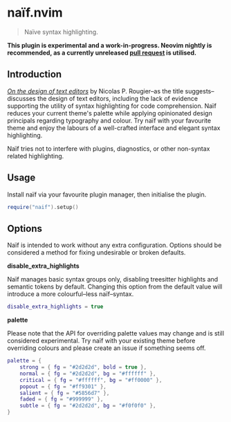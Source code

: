 # naïf.nvim

> Naïve syntax highlighting.

**This plugin is experimental and a work-in-progress. Neovim nightly is recommended, as a currently unreleased [pull request](https://github.com/neovim/neovim/pull/22693) is utilised.**

## Introduction

_[On the design of text editors](https://arxiv.org/pdf/2008.06030.pdf)_ by Nicolas P. Rougier–as the title suggests–discusses the design of text editors, including the lack of evidence supporting the utility of syntax highlighting for code comprehension. Naïf reduces your current theme's palette while applying opinionated design principals regarding typography and colour. Try naïf with your favourite theme and enjoy the labours of a well-crafted interface and elegant syntax highlighting.

Naïf tries not to interfere with plugins, diagnostics, or other non-syntax related highlighting.

## Usage

Install naïf via your favourite plugin manager, then initialise the plugin.

```lua
require("naif").setup()
```

## Options

Naïf is intended to work without any extra configuration. Options should be considered a method for fixing undesirable or broken defaults.

**disable_extra_highlights**

Naïf manages basic syntax groups only, disabling treesitter highlights and semantic tokens by default. Changing this option from the default value will introduce a more colourful–less naïf–syntax.

```lua
disable_extra_highlights = true
```

**palette**

Please note that the API for overriding palette values may change and is still considered experimental. Try naïf with your existing theme before overriding colours and please create an issue if something seems off.

```lua
palette = {
    strong = { fg = "#2d2d2d", bold = true },
    normal = { fg = "#2d2d2d", bg = "#ffffff" },
    critical = { fg = "#ffffff", bg = "#ff0000" },
    popout = { fg = "#ff9301" },
    salient = { fg = "#5856d7" },
    faded = { fg = "#999999" },
    subtle = { fg = "#2d2d2d", bg = "#f0f0f0" },
}
```
